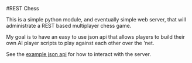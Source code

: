 #REST Chess

This is a simple python module, and eventually simple web server,
that will administrate a REST based multiplayer chess game.

My goal is to have an easy to use json api that allows players
to build their own AI player scripts to play against each other
over the 'net.

See the [example json api](./example_api.json) for how to interact
with the server.

